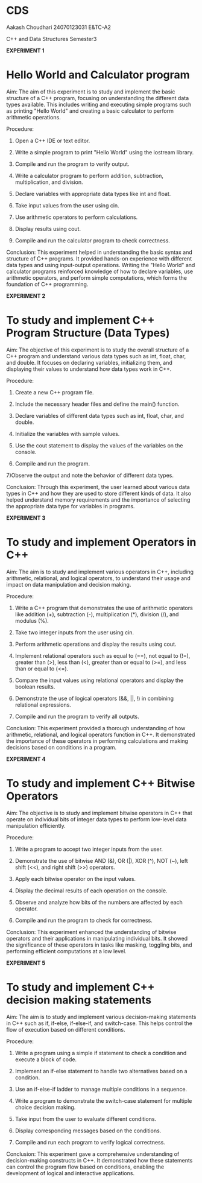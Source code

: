 # CDS
Aakash Choudhari
24070123031
E&TC-A2

C++ and Data Structures Semester3

**EXPERIMENT 1**
# Hello World and Calculator program
Aim:
The aim of this experiment is to study and implement the basic structure of a C++ program, focusing on understanding the different data types available. This includes writing and executing simple programs such as printing "Hello World" and creating a basic calculator to perform arithmetic operations.

Procedure:

  1) Open a C++ IDE or text editor.

  2) Write a simple program to print "Hello World" using the iostream library.

  3) Compile and run the program to verify output.

  4) Write a calculator program to perform addition, subtraction, multiplication, and division.

  5) Declare variables with appropriate data types like int and float.

  6) Take input values from the user using cin.

  7) Use arithmetic operators to perform calculations.

  8) Display results using cout.

  9) Compile and run the calculator program to check correctness.

Conclusion:
This experiment helped in understanding the basic syntax and structure of C++ programs. It provided hands-on experience with different data types and using input-output operations. Writing the "Hello World" and calculator programs reinforced knowledge of how to declare variables, use arithmetic operators, and perform simple computations, which forms the foundation of C++ programming.

**EXPERIMENT 2**
# To study and implement C++ Program Structure (Data Types)
Aim:
The objective of this experiment is to study the overall structure of a C++ program and understand various data types such as int, float, char, and double. It focuses on declaring variables, initializing them, and displaying their values to understand how data types work in C++.

Procedure:

  1) Create a new C++ program file.

  2) Include the necessary header files and define the main() function.

  3) Declare variables of different data types such as int, float, char, and double.

  4) Initialize the variables with sample values.

  5) Use the cout statement to display the values of the variables on the console.

  6) Compile and run the program.

  7)Observe the output and note the behavior of different data types.

Conclusion:
Through this experiment, the user learned about various data types in C++ and how they are used to store different kinds of data. It also helped understand memory requirements and the importance of selecting the appropriate data type for variables in programs.

**EXPERIMENT 3**
# To study and implement Operators in C++
Aim:
The aim is to study and implement various operators in C++, including arithmetic, relational, and logical operators, to understand their usage and impact on data manipulation and decision making.

Procedure:

  1) Write a C++ program that demonstrates the use of arithmetic operators like addition (+), subtraction (-), multiplication (*), division (/), and modulus (%).

  2) Take two integer inputs from the user using cin.

  3) Perform arithmetic operations and display the results using cout.

  4) Implement relational operators such as equal to (==), not equal to (!=), greater than (>), less than (<), greater than or equal to (>=), and less than or equal to (<=).

  5) Compare the input values using relational operators and display the boolean results.

  6) Demonstrate the use of logical operators (&&, ||, !) in combining relational expressions.

  7) Compile and run the program to verify all outputs.

Conclusion:
This experiment provided a thorough understanding of how arithmetic, relational, and logical operators function in C++. It demonstrated the importance of these operators in performing calculations and making decisions based on conditions in a program.

**EXPERIMENT 4**
# To study and implement C++ Bitwise Operators
Aim:
The objective is to study and implement bitwise operators in C++ that operate on individual bits of integer data types to perform low-level data manipulation efficiently.

Procedure:

  1) Write a program to accept two integer inputs from the user.

  2) Demonstrate the use of bitwise AND (&), OR (|), XOR (^), NOT (~), left shift (<<), and right shift (>>) operators.

  3) Apply each bitwise operator on the input values.

  4) Display the decimal results of each operation on the console.

  5) Observe and analyze how bits of the numbers are affected by each operator.

  6) Compile and run the program to check for correctness.

Conclusion:
This experiment enhanced the understanding of bitwise operators and their applications in manipulating individual bits. It showed the significance of these operators in tasks like masking, toggling bits, and performing efficient computations at a low level.

**EXPERIMENT 5**
# To study and implement C++ decision making statements
Aim:
The aim is to study and implement various decision-making statements in C++ such as if, if-else, if-else-if, and switch-case. This helps control the flow of execution based on different conditions.

Procedure:

  1) Write a program using a simple if statement to check a condition and execute a block of code.

  2) Implement an if-else statement to handle two alternatives based on a condition.

  3) Use an if-else-if ladder to manage multiple conditions in a sequence.

  4) Write a program to demonstrate the switch-case statement for multiple choice decision making.

  5) Take input from the user to evaluate different conditions.

  6) Display corresponding messages based on the conditions.

  7) Compile and run each program to verify logical correctness.

Conclusion:
This experiment gave a comprehensive understanding of decision-making constructs in C++. It demonstrated how these statements can control the program flow based on conditions, enabling the development of logical and interactive applications.
